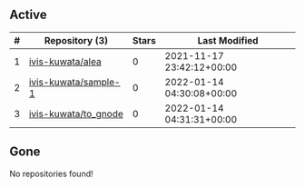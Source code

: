 ## Active
| # | Repository (3) | Stars | Last Modified |
| --- | --- | --- | --- |
| 1 | [ivis-kuwata/alea](https://gin.g-node.org/ivis-kuwata/alea) | 0 | 2021-11-17 23:42:12+00:00 |
| 2 | [ivis-kuwata/sample-1](https://gin.g-node.org/ivis-kuwata/sample-1) | 0 | 2022-01-14 04:30:08+00:00 |
| 3 | [ivis-kuwata/to_gnode](https://gin.g-node.org/ivis-kuwata/to_gnode) | 0 | 2022-01-14 04:31:31+00:00 |

## Gone
No repositories found!
